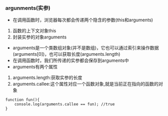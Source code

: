 ### argunments(实参)
- 在调用函数时，浏览器每次都会传递两个隐含的参数(this和arguments)
1. 函数的上下文对象this
2. 封装实参的对象arguments
- arguments是一个类数组对象(并不是数组)，它也可以通过索引来操作数据(arguments[0])，也可以获取长度(arguments.length)
- 在调用函数时，我们所传递的实参都会保存到arguments中
- arguments有两个属性
1. arguments.length:获取实参的长度
2. arguments.callee:这个属性对应一个函数对象,就是当前正在指向的函数的对象
```
function fun(){
    console.log(arguments.callee == fun); //true
}
```
